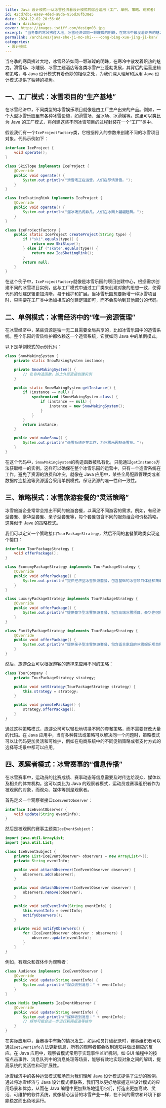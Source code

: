```yaml
---
title: Java 设计模式——从冰雪经济看设计模式的综合运用（工厂、单例、策略、观察者）
id: 42cd7db1-eae9-4ded-a8d6-956d36fb38e5
date: 2024-12-02 20:56:06
author: daichangya
cover: https://images.jsdiff.com/design03.jpg
excerpt: "当冬季的寒风拂过大地，冰雪经济如同一颗璀璨的明珠，在寒冷中散发着炽热的魅力。滑雪场、冰雕展、冰雪主题酒店等各类冰雪产业蓬勃发展，其背后的运营逻辑和策略，与 Java 设计模式有着奇妙的相似之处，为我们深入理解和运用 Java 设计模式提供了独特的视角。 一、工厂模式：冰雪项目的“生产基地” 在冰雪经"
permalink: /archives/java-she-ji-mo-shi----cong-bing-xue-jing-ji-kan/
categories:
 - 设计模式
---
```


当冬季的寒风拂过大地，冰雪经济如同一颗璀璨的明珠，在寒冷中散发着炽热的魅力。滑雪场、冰雕展、冰雪主题酒店等各类冰雪产业蓬勃发展，其背后的运营逻辑和策略，与 Java 设计模式有着奇妙的相似之处，为我们深入理解和运用 Java 设计模式提供了独特的视角。

## 一、工厂模式：冰雪项目的“生产基地”
在冰雪经济中，不同类型的冰雪娱乐项目就像是由工厂生产出来的产品。例如，一个大型冰雪乐园里有各种冰雪设施，如滑雪场、溜冰场、冰滑梯等。这里可以类比为 Java 的工厂模式，将创建这些不同冰雪项目的过程封装在一个“工厂”类中。

假设我们有一个`IceProjectFactory`类，它根据传入的参数来创建不同的冰雪项目对象。代码示例如下：

```java
interface IceProject {
    void operate();
}

class SkiSlope implements IceProject {
    @Override
    public void operate() {
        System.out.println("滑雪场正在运营，人们在尽情滑雪。");
    }
}

class IceSkatingRink implements IceProject {
    @Override
    public void operate() {
        System.out.println("溜冰场热闹非凡，人们在冰面上翩翩起舞。");
    }
}

class IceProjectFactory {
    public static IceProject createProject(String type) {
        if ("ski".equals(type)) {
            return new SkiSlope();
        } else if ("skate".equals(type)) {
            return new IceSkatingRink();
        }
        return null;
    }
}
```

在这个例子中，`IceProjectFactory`就像是冰雪乐园的项目创建中心，根据需求创建不同的冰雪项目实例，这与工厂模式中通过工厂类来创建对象的思想一致，使得代码的创建逻辑更加清晰，易于维护和扩展。当冰雪乐园想要新增一种冰雪项目时，只需要在工厂类中添加相应的创建逻辑即可，而不会影响到其他部分的代码。

## 二、单例模式：冰雪经济中的“唯一资源管理”
在冰雪经济中，某些资源是独一无二且需要全局共享的，比如冰雪乐园中的造雪系统。整个乐园的雪质维护都依赖这一个造雪系统，它就如同 Java 中的单例模式。

以下是单例模式的示例代码：

```java
class SnowMakingSystem {
    private static SnowMakingSystem instance;

    private SnowMakingSystem() {
        // 私有构造函数，防止外部直接创建实例
    }

    public static SnowMakingSystem getInstance() {
        if (instance == null) {
            synchronized (SnowMakingSystem.class) {
                if (instance == null) {
                    instance = new SnowMakingSystem();
                }
            }
        }
        return instance;
    }

    public void makeSnow() {
        System.out.println("造雪系统正在工作，为冰雪乐园制造雪花。");
    }
}
```

在这个代码中，`SnowMakingSystem`的构造函数被私有化，只能通过`getInstance`方法获取唯一的实例。这样可以确保在整个冰雪乐园的运营中，只有一个造雪系统在工作，避免了资源的浪费和冲突，就像在 Java 应用中，某些全局配置管理类或者数据库连接池等资源适合采用单例模式，保证资源的唯一性和一致性。

## 三、策略模式：冰雪旅游套餐的“灵活策略”
冰雪旅游企业常常会推出不同的旅游套餐，以满足不同游客的需求。例如，有经济型套餐、豪华型套餐、亲子型套餐等，每个套餐包含不同的服务组合和价格策略。这类似于 Java 的策略模式。

我们可以定义一个策略接口`TourPackageStrategy`，然后不同的套餐策略类实现这个接口：

```java
interface TourPackageStrategy {
    void offerPackage();
}

class EconomyPackageStrategy implements TourPackageStrategy {
    @Override
    public void offerPackage() {
        System.out.println("提供经济型冰雪旅游套餐，包含基础的冰雪项目体验和简单住宿。");
    }
}

class LuxuryPackageStrategy implements TourPackageStrategy {
    @Override
    public void offerPackage() {
        System.out.println("提供豪华型冰雪旅游套餐，包含高端冰雪项目、豪华住宿和专属服务。");
    }
}

class FamilyPackageStrategy implements TourPackageStrategy {
    @Override
    public void offerPackage() {
        System.out.println("提供亲子型冰雪旅游套餐，包含适合家庭的冰雪娱乐项目和亲子互动活动。");
    }
}
```

然后，旅游企业可以根据游客的选择来应用不同的策略：

```java
class TourCompany {
    private TourPackageStrategy strategy;

    public void setStrategy(TourPackageStrategy strategy) {
        this.strategy = strategy;
    }

    public void promotePackage() {
        strategy.offerPackage();
    }
}
```

通过这种策略模式，旅游公司可以轻松地切换不同的套餐策略，而不需要修改大量的代码。在 Java 应用中，当有多种算法或策略可以解决同一个问题时，策略模式可以让代码更加灵活和可维护，例如在电商系统中的不同促销策略或者支付方式的选择等场景中都可以应用。

## 四、观察者模式：冰雪赛事的“信息传播”
在冰雪赛事中，运动员的比赛成绩、赛事动态等信息需要及时传达给观众、媒体以及相关的体育机构。这可以类比为 Java 的观察者模式，运动员或赛事组织者作为被观察的对象，而观众、媒体等则是观察者。

首先定义一个观察者接口`IceEventObserver`：

```java
interface IceEventObserver {
    void update(String eventInfo);
}
```

然后是被观察的赛事主题类`IceEventSubject`：

```java
import java.util.ArrayList;
import java.util.List;

class IceEventSubject {
    private List<IceEventObserver> observers = new ArrayList<>();
    private String eventInfo;

    public void attachObserver(IceEventObserver observer) {
        observers.add(observer);
    }

    public void detachObserver(IceEventObserver observer) {
        observers.remove(observer);
    }

    public void setEventInfo(String eventInfo) {
        this.eventInfo = eventInfo;
        notifyObservers();
    }

    private void notifyObservers() {
        for (IceEventObserver observer : observers) {
            observer.update(eventInfo);
        }
    }
}
```

例如，有观众和媒体作为观察者：

```java
class Audience implements IceEventObserver {
    @Override
    public void update(String eventInfo) {
        System.out.println("观众收到消息：" + eventInfo);
    }
}

class Media implements IceEventObserver {
    @Override
    public void update(String eventInfo) {
        System.out.println("媒体收到消息：" + eventInfo);
        // 媒体可能会进一步进行新闻报道等操作
    }
}
```

在实际应用中，当赛事中有新的情况发生，如运动员打破纪录时，赛事组织者可以通过`setEventInfo`方法更新信息，所有的观察者都会收到通知并做出相应的反应。在 Java 应用中，观察者模式常用于实现事件监听机制，如 GUI 编程中的按钮点击事件、消息队列中的消息处理等场景，能够有效地实现对象之间的解耦，提高系统的灵活性和可扩展性。

冰雪经济中的各种运营模式和场景为我们理解 Java 设计模式提供了生动的案例。通过将冰雪经济与 Java 设计模式相联系，我们可以更好地掌握这些设计模式的应用场景和优势，从而在 Java 编程中更加熟练地运用它们，打造出更加高效、灵活、可维护的软件系统，就像精心运营的冰雪产业一样，在不同的需求和环境下都能稳定而出色地运行。 
